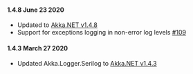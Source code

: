 #### 1.4.8 June 23 2020 ####

* Updated to [Akka.NET v1.4.8](https://github.com/akkadotnet/akka.net/releases/tag/1.4.8)
* Support for exceptions logging in non-error log levels [#109](https://github.com/akkadotnet/Akka.Logger.Serilog/pull/109)

#### 1.4.3 March 27 2020 ####
* Updated Akka.Logger.Serilog to [Akka.NET v1.4.3](https://getakka.net/community/whats-new/akkadotnet-v1.4.html)
